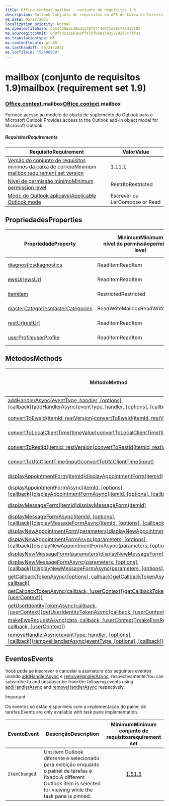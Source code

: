 ```yaml
---
title: Office.context.mailbox - conjunto de requisitos 1.9
description: Outlook Conjunto de requisitos da API de Caixa de Correio versão 1.9 do modelo de objeto mailbox.
ms.date: 05/17/2021
localization_priority: Normal
ms.openlocfilehash: ca53f10e3530ad11f0757f4e971d89c785412103
ms.sourcegitcommit: 0d9fcdc2aeb160ff475fbe817425279267c7ff31
ms.translationtype: MT
ms.contentlocale: pt-BR
ms.lasthandoff: 05/21/2021
ms.locfileid: "52590950"
---
```

# <a name="mailbox-requirement-set-19"></a><span data-ttu-id="151ba-103">mailbox (conjunto de requisitos 1.9)</span><span class="sxs-lookup"><span data-stu-id="151ba-103">mailbox (requirement set 1.9)</span></span>

### <a name="officecontextmailbox"></a><span data-ttu-id="151ba-104">[Office](office.md)[.context](office.context.md).mailbox</span><span class="sxs-lookup"><span data-stu-id="151ba-104">[Office](office.md)[.context](office.context.md).mailbox</span></span>

<span data-ttu-id="151ba-105">Fornece acesso ao modelo de objeto de suplemento do Outlook para o Microsoft Outlook.</span><span class="sxs-lookup"><span data-stu-id="151ba-105">Provides access to the Outlook add-in object model for Microsoft Outlook.</span></span>

##### <a name="requirements"></a><span data-ttu-id="151ba-106">Requisitos</span><span class="sxs-lookup"><span data-stu-id="151ba-106">Requirements</span></span>

|<span data-ttu-id="151ba-107">Requisito</span><span class="sxs-lookup"><span data-stu-id="151ba-107">Requirement</span></span>| <span data-ttu-id="151ba-108">Valor</span><span class="sxs-lookup"><span data-stu-id="151ba-108">Value</span></span>|
|---|---|
|[<span data-ttu-id="151ba-109">Versão do conjunto de requisitos mínimos da caixa de correio</span><span class="sxs-lookup"><span data-stu-id="151ba-109">Minimum mailbox requirement set version</span></span>](../../requirement-sets/outlook-api-requirement-sets.md)| <span data-ttu-id="151ba-110">1.1</span><span class="sxs-lookup"><span data-stu-id="151ba-110">1.1</span></span>|
|[<span data-ttu-id="151ba-111">Nível de permissão mínimo</span><span class="sxs-lookup"><span data-stu-id="151ba-111">Minimum permission level</span></span>](../../../outlook/understanding-outlook-add-in-permissions.md)| <span data-ttu-id="151ba-112">Restrito</span><span class="sxs-lookup"><span data-stu-id="151ba-112">Restricted</span></span>|
|[<span data-ttu-id="151ba-113">Modo do Outlook aplicável</span><span class="sxs-lookup"><span data-stu-id="151ba-113">Applicable Outlook mode</span></span>](../../../outlook/outlook-add-ins-overview.md#extension-points)| <span data-ttu-id="151ba-114">Escrever ou Ler</span><span class="sxs-lookup"><span data-stu-id="151ba-114">Compose or Read</span></span>|

## <a name="properties"></a><span data-ttu-id="151ba-115">Propriedades</span><span class="sxs-lookup"><span data-stu-id="151ba-115">Properties</span></span>

| <span data-ttu-id="151ba-116">Propriedade</span><span class="sxs-lookup"><span data-stu-id="151ba-116">Property</span></span> | <span data-ttu-id="151ba-117">Minimum</span><span class="sxs-lookup"><span data-stu-id="151ba-117">Minimum</span></span><br><span data-ttu-id="151ba-118">nível de permissão</span><span class="sxs-lookup"><span data-stu-id="151ba-118">permission level</span></span> | <span data-ttu-id="151ba-119">Modos</span><span class="sxs-lookup"><span data-stu-id="151ba-119">Modes</span></span> | <span data-ttu-id="151ba-120">Tipo de retorno</span><span class="sxs-lookup"><span data-stu-id="151ba-120">Return type</span></span> | <span data-ttu-id="151ba-121">Minimum</span><span class="sxs-lookup"><span data-stu-id="151ba-121">Minimum</span></span><br><span data-ttu-id="151ba-122">conjunto de requisitos</span><span class="sxs-lookup"><span data-stu-id="151ba-122">requirement set</span></span> |
|---|---|---|---|:---:|
| [<span data-ttu-id="151ba-123">diagnostics</span><span class="sxs-lookup"><span data-stu-id="151ba-123">diagnostics</span></span>](/javascript/api/outlook/office.mailbox?view=outlook-js-1.9&preserve-view=true#diagnostics) | <span data-ttu-id="151ba-124">ReadItem</span><span class="sxs-lookup"><span data-stu-id="151ba-124">ReadItem</span></span> | <span data-ttu-id="151ba-125">Escrever</span><span class="sxs-lookup"><span data-stu-id="151ba-125">Compose</span></span><br><span data-ttu-id="151ba-126">Ler</span><span class="sxs-lookup"><span data-stu-id="151ba-126">Read</span></span> | [<span data-ttu-id="151ba-127">Diagnostics</span><span class="sxs-lookup"><span data-stu-id="151ba-127">Diagnostics</span></span>](/javascript/api/outlook/office.diagnostics?view=outlook-js-1.9&preserve-view=true) | [<span data-ttu-id="151ba-128">1.1</span><span class="sxs-lookup"><span data-stu-id="151ba-128">1.1</span></span>](../requirement-set-1.1/outlook-requirement-set-1.1.md) |
| [<span data-ttu-id="151ba-129">ewsUrl</span><span class="sxs-lookup"><span data-stu-id="151ba-129">ewsUrl</span></span>](/javascript/api/outlook/office.mailbox?view=outlook-js-1.9&preserve-view=true#ewsurl) | <span data-ttu-id="151ba-130">ReadItem</span><span class="sxs-lookup"><span data-stu-id="151ba-130">ReadItem</span></span> | <span data-ttu-id="151ba-131">Escrever</span><span class="sxs-lookup"><span data-stu-id="151ba-131">Compose</span></span><br><span data-ttu-id="151ba-132">Ler</span><span class="sxs-lookup"><span data-stu-id="151ba-132">Read</span></span> | <span data-ttu-id="151ba-133">Cadeia de caracteres</span><span class="sxs-lookup"><span data-stu-id="151ba-133">String</span></span> | [<span data-ttu-id="151ba-134">1.1</span><span class="sxs-lookup"><span data-stu-id="151ba-134">1.1</span></span>](../requirement-set-1.1/outlook-requirement-set-1.1.md) |
| [<span data-ttu-id="151ba-135">item</span><span class="sxs-lookup"><span data-stu-id="151ba-135">item</span></span>](office.context.mailbox.item.md) | <span data-ttu-id="151ba-136">Restricted</span><span class="sxs-lookup"><span data-stu-id="151ba-136">Restricted</span></span> | <span data-ttu-id="151ba-137">Escrever</span><span class="sxs-lookup"><span data-stu-id="151ba-137">Compose</span></span><br><span data-ttu-id="151ba-138">Ler</span><span class="sxs-lookup"><span data-stu-id="151ba-138">Read</span></span> | [<span data-ttu-id="151ba-139">Item</span><span class="sxs-lookup"><span data-stu-id="151ba-139">Item</span></span>](/javascript/api/outlook/office.item?view=outlook-js-1.9&preserve-view=true) | [<span data-ttu-id="151ba-140">1.1</span><span class="sxs-lookup"><span data-stu-id="151ba-140">1.1</span></span>](../requirement-set-1.1/outlook-requirement-set-1.1.md) |
| [<span data-ttu-id="151ba-141">masterCategories</span><span class="sxs-lookup"><span data-stu-id="151ba-141">masterCategories</span></span>](/javascript/api/outlook/office.mailbox?view=outlook-js-1.9&preserve-view=true#mastercategories) | <span data-ttu-id="151ba-142">ReadWriteMailbox</span><span class="sxs-lookup"><span data-stu-id="151ba-142">ReadWriteMailbox</span></span> | <span data-ttu-id="151ba-143">Escrever</span><span class="sxs-lookup"><span data-stu-id="151ba-143">Compose</span></span><br><span data-ttu-id="151ba-144">Ler</span><span class="sxs-lookup"><span data-stu-id="151ba-144">Read</span></span> | [<span data-ttu-id="151ba-145">MasterCategories</span><span class="sxs-lookup"><span data-stu-id="151ba-145">MasterCategories</span></span>](/javascript/api/outlook/office.mastercategories?view=outlook-js-1.9&preserve-view=true) | [<span data-ttu-id="151ba-146">1.8</span><span class="sxs-lookup"><span data-stu-id="151ba-146">1.8</span></span>](../requirement-set-1.8/outlook-requirement-set-1.8.md) |
| [<span data-ttu-id="151ba-147">restUrl</span><span class="sxs-lookup"><span data-stu-id="151ba-147">restUrl</span></span>](/javascript/api/outlook/office.mailbox?view=outlook-js-1.9&preserve-view=true#resturl) | <span data-ttu-id="151ba-148">ReadItem</span><span class="sxs-lookup"><span data-stu-id="151ba-148">ReadItem</span></span> | <span data-ttu-id="151ba-149">Escrever</span><span class="sxs-lookup"><span data-stu-id="151ba-149">Compose</span></span><br><span data-ttu-id="151ba-150">Ler</span><span class="sxs-lookup"><span data-stu-id="151ba-150">Read</span></span> | <span data-ttu-id="151ba-151">Cadeia de caracteres</span><span class="sxs-lookup"><span data-stu-id="151ba-151">String</span></span> | [<span data-ttu-id="151ba-152">1.5</span><span class="sxs-lookup"><span data-stu-id="151ba-152">1.5</span></span>](../requirement-set-1.5/outlook-requirement-set-1.5.md) |
| [<span data-ttu-id="151ba-153">userProfile</span><span class="sxs-lookup"><span data-stu-id="151ba-153">userProfile</span></span>](/javascript/api/outlook/office.mailbox?view=outlook-js-1.9&preserve-view=true#userprofile) | <span data-ttu-id="151ba-154">ReadItem</span><span class="sxs-lookup"><span data-stu-id="151ba-154">ReadItem</span></span> | <span data-ttu-id="151ba-155">Escrever</span><span class="sxs-lookup"><span data-stu-id="151ba-155">Compose</span></span><br><span data-ttu-id="151ba-156">Ler</span><span class="sxs-lookup"><span data-stu-id="151ba-156">Read</span></span> | [<span data-ttu-id="151ba-157">UserProfile</span><span class="sxs-lookup"><span data-stu-id="151ba-157">UserProfile</span></span>](/javascript/api/outlook/office.userprofile?view=outlook-js-1.9&preserve-view=true) | [<span data-ttu-id="151ba-158">1.1</span><span class="sxs-lookup"><span data-stu-id="151ba-158">1.1</span></span>](../requirement-set-1.1/outlook-requirement-set-1.1.md) |

## <a name="methods"></a><span data-ttu-id="151ba-159">Métodos</span><span class="sxs-lookup"><span data-stu-id="151ba-159">Methods</span></span>

| <span data-ttu-id="151ba-160">Método</span><span class="sxs-lookup"><span data-stu-id="151ba-160">Method</span></span> | <span data-ttu-id="151ba-161">Minimum</span><span class="sxs-lookup"><span data-stu-id="151ba-161">Minimum</span></span><br><span data-ttu-id="151ba-162">nível de permissão</span><span class="sxs-lookup"><span data-stu-id="151ba-162">permission level</span></span> | <span data-ttu-id="151ba-163">Modos</span><span class="sxs-lookup"><span data-stu-id="151ba-163">Modes</span></span> | <span data-ttu-id="151ba-164">Minimum</span><span class="sxs-lookup"><span data-stu-id="151ba-164">Minimum</span></span><br><span data-ttu-id="151ba-165">conjunto de requisitos</span><span class="sxs-lookup"><span data-stu-id="151ba-165">requirement set</span></span> |
|---|---|---|:---:|
| <span data-ttu-id="151ba-166">[addHandlerAsync(eventType, handler, [options], [callback])](/javascript/api/outlook/office.mailbox?view=outlook-js-1.9&preserve-view=true#addhandlerasync-eventtype--handler--options--callback-)</span><span class="sxs-lookup"><span data-stu-id="151ba-166">[addHandlerAsync(eventType, handler, [options], [callback])](/javascript/api/outlook/office.mailbox?view=outlook-js-1.9&preserve-view=true#addhandlerasync-eventtype--handler--options--callback-)</span></span> | <span data-ttu-id="151ba-167">ReadItem</span><span class="sxs-lookup"><span data-stu-id="151ba-167">ReadItem</span></span> | <span data-ttu-id="151ba-168">Escrever</span><span class="sxs-lookup"><span data-stu-id="151ba-168">Compose</span></span><br><span data-ttu-id="151ba-169">Ler</span><span class="sxs-lookup"><span data-stu-id="151ba-169">Read</span></span> | [<span data-ttu-id="151ba-170">1.5</span><span class="sxs-lookup"><span data-stu-id="151ba-170">1.5</span></span>](../requirement-set-1.5/outlook-requirement-set-1.5.md) |
| [<span data-ttu-id="151ba-171">convertToEwsId(itemId, restVersion)</span><span class="sxs-lookup"><span data-stu-id="151ba-171">convertToEwsId(itemId, restVersion)</span></span>](/javascript/api/outlook/office.mailbox?view=outlook-js-1.9&preserve-view=true#converttoewsid-itemid--restversion-) | <span data-ttu-id="151ba-172">Restricted</span><span class="sxs-lookup"><span data-stu-id="151ba-172">Restricted</span></span> | <span data-ttu-id="151ba-173">Escrever</span><span class="sxs-lookup"><span data-stu-id="151ba-173">Compose</span></span><br><span data-ttu-id="151ba-174">Ler</span><span class="sxs-lookup"><span data-stu-id="151ba-174">Read</span></span> | [<span data-ttu-id="151ba-175">1.3</span><span class="sxs-lookup"><span data-stu-id="151ba-175">1.3</span></span>](../requirement-set-1.3/outlook-requirement-set-1.3.md) |
| [<span data-ttu-id="151ba-176">convertToLocalClientTime(timeValue)</span><span class="sxs-lookup"><span data-stu-id="151ba-176">convertToLocalClientTime(timeValue)</span></span>](/javascript/api/outlook/office.mailbox?view=outlook-js-1.9&preserve-view=true#converttolocalclienttime-timevalue-) | <span data-ttu-id="151ba-177">ReadItem</span><span class="sxs-lookup"><span data-stu-id="151ba-177">ReadItem</span></span> | <span data-ttu-id="151ba-178">Escrever</span><span class="sxs-lookup"><span data-stu-id="151ba-178">Compose</span></span><br><span data-ttu-id="151ba-179">Ler</span><span class="sxs-lookup"><span data-stu-id="151ba-179">Read</span></span> | [<span data-ttu-id="151ba-180">1.1</span><span class="sxs-lookup"><span data-stu-id="151ba-180">1.1</span></span>](../requirement-set-1.1/outlook-requirement-set-1.1.md) |
| [<span data-ttu-id="151ba-181">convertToRestId(itemId, restVersion)</span><span class="sxs-lookup"><span data-stu-id="151ba-181">convertToRestId(itemId, restVersion)</span></span>](/javascript/api/outlook/office.mailbox?view=outlook-js-1.9&preserve-view=true#converttorestid-itemid--restversion-) | <span data-ttu-id="151ba-182">Restricted</span><span class="sxs-lookup"><span data-stu-id="151ba-182">Restricted</span></span> | <span data-ttu-id="151ba-183">Escrever</span><span class="sxs-lookup"><span data-stu-id="151ba-183">Compose</span></span><br><span data-ttu-id="151ba-184">Ler</span><span class="sxs-lookup"><span data-stu-id="151ba-184">Read</span></span> | [<span data-ttu-id="151ba-185">1.3</span><span class="sxs-lookup"><span data-stu-id="151ba-185">1.3</span></span>](../requirement-set-1.3/outlook-requirement-set-1.3.md) |
| [<span data-ttu-id="151ba-186">convertToUtcClientTime(input)</span><span class="sxs-lookup"><span data-stu-id="151ba-186">convertToUtcClientTime(input)</span></span>](/javascript/api/outlook/office.mailbox?view=outlook-js-1.9&preserve-view=true#converttoutcclienttime-input-) | <span data-ttu-id="151ba-187">ReadItem</span><span class="sxs-lookup"><span data-stu-id="151ba-187">ReadItem</span></span> | <span data-ttu-id="151ba-188">Escrever</span><span class="sxs-lookup"><span data-stu-id="151ba-188">Compose</span></span><br><span data-ttu-id="151ba-189">Ler</span><span class="sxs-lookup"><span data-stu-id="151ba-189">Read</span></span> | [<span data-ttu-id="151ba-190">1.1</span><span class="sxs-lookup"><span data-stu-id="151ba-190">1.1</span></span>](../requirement-set-1.1/outlook-requirement-set-1.1.md) |
| [<span data-ttu-id="151ba-191">displayAppointmentForm(itemId)</span><span class="sxs-lookup"><span data-stu-id="151ba-191">displayAppointmentForm(itemId)</span></span>](/javascript/api/outlook/office.mailbox?view=outlook-js-1.9&preserve-view=true#displayappointmentform-itemid-) | <span data-ttu-id="151ba-192">ReadItem</span><span class="sxs-lookup"><span data-stu-id="151ba-192">ReadItem</span></span> | <span data-ttu-id="151ba-193">Escrever</span><span class="sxs-lookup"><span data-stu-id="151ba-193">Compose</span></span><br><span data-ttu-id="151ba-194">Ler</span><span class="sxs-lookup"><span data-stu-id="151ba-194">Read</span></span> | [<span data-ttu-id="151ba-195">1.1</span><span class="sxs-lookup"><span data-stu-id="151ba-195">1.1</span></span>](../requirement-set-1.1/outlook-requirement-set-1.1.md) |
| <span data-ttu-id="151ba-196">[displayAppointmentFormAsync(itemId, [options], [callback])](/javascript/api/outlook/office.mailbox?view=outlook-js-1.9&preserve-view=true#displayappointmentform-itemid--options--callback-)</span><span class="sxs-lookup"><span data-stu-id="151ba-196">[displayAppointmentFormAsync(itemId, [options], [callback])](/javascript/api/outlook/office.mailbox?view=outlook-js-1.9&preserve-view=true#displayappointmentform-itemid--options--callback-)</span></span> | <span data-ttu-id="151ba-197">ReadItem</span><span class="sxs-lookup"><span data-stu-id="151ba-197">ReadItem</span></span> | <span data-ttu-id="151ba-198">Escrever</span><span class="sxs-lookup"><span data-stu-id="151ba-198">Compose</span></span><br><span data-ttu-id="151ba-199">Ler</span><span class="sxs-lookup"><span data-stu-id="151ba-199">Read</span></span> | [<span data-ttu-id="151ba-200">1.9</span><span class="sxs-lookup"><span data-stu-id="151ba-200">1.9</span></span>](outlook-requirement-set-1.9.md) |
| [<span data-ttu-id="151ba-201">displayMessageForm(itemId)</span><span class="sxs-lookup"><span data-stu-id="151ba-201">displayMessageForm(itemId)</span></span>](/javascript/api/outlook/office.mailbox?view=outlook-js-1.9&preserve-view=true#displaymessageform-itemid-) | <span data-ttu-id="151ba-202">ReadItem</span><span class="sxs-lookup"><span data-stu-id="151ba-202">ReadItem</span></span> | <span data-ttu-id="151ba-203">Escrever</span><span class="sxs-lookup"><span data-stu-id="151ba-203">Compose</span></span><br><span data-ttu-id="151ba-204">Ler</span><span class="sxs-lookup"><span data-stu-id="151ba-204">Read</span></span> | [<span data-ttu-id="151ba-205">1.1</span><span class="sxs-lookup"><span data-stu-id="151ba-205">1.1</span></span>](../requirement-set-1.1/outlook-requirement-set-1.1.md) |
| <span data-ttu-id="151ba-206">[displayMessageFormAsync(itemId, [options], [callback])](/javascript/api/outlook/office.mailbox?view=outlook-js-1.9&preserve-view=true#displaymessageform-itemid--options--callback-)</span><span class="sxs-lookup"><span data-stu-id="151ba-206">[displayMessageFormAsync(itemId, [options], [callback])](/javascript/api/outlook/office.mailbox?view=outlook-js-1.9&preserve-view=true#displaymessageform-itemid--options--callback-)</span></span> | <span data-ttu-id="151ba-207">ReadItem</span><span class="sxs-lookup"><span data-stu-id="151ba-207">ReadItem</span></span> | <span data-ttu-id="151ba-208">Escrever</span><span class="sxs-lookup"><span data-stu-id="151ba-208">Compose</span></span><br><span data-ttu-id="151ba-209">Ler</span><span class="sxs-lookup"><span data-stu-id="151ba-209">Read</span></span> | [<span data-ttu-id="151ba-210">1.9</span><span class="sxs-lookup"><span data-stu-id="151ba-210">1.9</span></span>](outlook-requirement-set-1.9.md) |
| [<span data-ttu-id="151ba-211">displayNewAppointmentForm(parameters)</span><span class="sxs-lookup"><span data-stu-id="151ba-211">displayNewAppointmentForm(parameters)</span></span>](/javascript/api/outlook/office.mailbox?view=outlook-js-1.9&preserve-view=true#displaynewappointmentform-parameters-) | <span data-ttu-id="151ba-212">ReadItem</span><span class="sxs-lookup"><span data-stu-id="151ba-212">ReadItem</span></span> | <span data-ttu-id="151ba-213">Ler</span><span class="sxs-lookup"><span data-stu-id="151ba-213">Read</span></span> | [<span data-ttu-id="151ba-214">1.1</span><span class="sxs-lookup"><span data-stu-id="151ba-214">1.1</span></span>](../requirement-set-1.1/outlook-requirement-set-1.1.md) |
| <span data-ttu-id="151ba-215">[displayNewAppointmentFormAsync(parameters, [options], [callback])](/javascript/api/outlook/office.mailbox?view=outlook-js-1.9&preserve-view=true#displaynewappointmentform-parameters--options--callback-)</span><span class="sxs-lookup"><span data-stu-id="151ba-215">[displayNewAppointmentFormAsync(parameters, [options], [callback])](/javascript/api/outlook/office.mailbox?view=outlook-js-1.9&preserve-view=true#displaynewappointmentform-parameters--options--callback-)</span></span> | <span data-ttu-id="151ba-216">ReadItem</span><span class="sxs-lookup"><span data-stu-id="151ba-216">ReadItem</span></span> | <span data-ttu-id="151ba-217">Ler</span><span class="sxs-lookup"><span data-stu-id="151ba-217">Read</span></span> | [<span data-ttu-id="151ba-218">1.9</span><span class="sxs-lookup"><span data-stu-id="151ba-218">1.9</span></span>](outlook-requirement-set-1.9.md) |
| [<span data-ttu-id="151ba-219">displayNewMessageForm(parameters)</span><span class="sxs-lookup"><span data-stu-id="151ba-219">displayNewMessageForm(parameters)</span></span>](/javascript/api/outlook/office.mailbox?view=outlook-js-1.9&preserve-view=true#displaynewmessageform-parameters-) | <span data-ttu-id="151ba-220">ReadItem</span><span class="sxs-lookup"><span data-stu-id="151ba-220">ReadItem</span></span> | <span data-ttu-id="151ba-221">Ler</span><span class="sxs-lookup"><span data-stu-id="151ba-221">Read</span></span> | [<span data-ttu-id="151ba-222">1.6</span><span class="sxs-lookup"><span data-stu-id="151ba-222">1.6</span></span>](../requirement-set-1.6/outlook-requirement-set-1.6.md) |
| <span data-ttu-id="151ba-223">[displayNewMessageFormAsync(parameters, [options], [callback])](/javascript/api/outlook/office.mailbox?view=outlook-js-1.9&preserve-view=true#displaynewmessageform-parameters--options--callback-)</span><span class="sxs-lookup"><span data-stu-id="151ba-223">[displayNewMessageFormAsync(parameters, [options], [callback])](/javascript/api/outlook/office.mailbox?view=outlook-js-1.9&preserve-view=true#displaynewmessageform-parameters--options--callback-)</span></span> | <span data-ttu-id="151ba-224">ReadItem</span><span class="sxs-lookup"><span data-stu-id="151ba-224">ReadItem</span></span> | <span data-ttu-id="151ba-225">Ler</span><span class="sxs-lookup"><span data-stu-id="151ba-225">Read</span></span> | [<span data-ttu-id="151ba-226">1.9</span><span class="sxs-lookup"><span data-stu-id="151ba-226">1.9</span></span>](outlook-requirement-set-1.9.md) |
| <span data-ttu-id="151ba-227">[getCallbackTokenAsync([options], callback)](/javascript/api/outlook/office.mailbox?view=outlook-js-1.9&preserve-view=true#getcallbacktokenasync-options--callback-)</span><span class="sxs-lookup"><span data-stu-id="151ba-227">[getCallbackTokenAsync([options], callback)](/javascript/api/outlook/office.mailbox?view=outlook-js-1.9&preserve-view=true#getcallbacktokenasync-options--callback-)</span></span> | <span data-ttu-id="151ba-228">ReadItem</span><span class="sxs-lookup"><span data-stu-id="151ba-228">ReadItem</span></span> | <span data-ttu-id="151ba-229">Escrever</span><span class="sxs-lookup"><span data-stu-id="151ba-229">Compose</span></span><br><span data-ttu-id="151ba-230">Ler</span><span class="sxs-lookup"><span data-stu-id="151ba-230">Read</span></span> | [<span data-ttu-id="151ba-231">1.5</span><span class="sxs-lookup"><span data-stu-id="151ba-231">1.5</span></span>](../requirement-set-1.5/outlook-requirement-set-1.5.md) |
| <span data-ttu-id="151ba-232">[getCallbackTokenAsync(callback, [userContext])](/javascript/api/outlook/office.mailbox?view=outlook-js-1.9&preserve-view=true#getcallbacktokenasync-callback--usercontext-)</span><span class="sxs-lookup"><span data-stu-id="151ba-232">[getCallbackTokenAsync(callback, [userContext])](/javascript/api/outlook/office.mailbox?view=outlook-js-1.9&preserve-view=true#getcallbacktokenasync-callback--usercontext-)</span></span> | <span data-ttu-id="151ba-233">ReadItem</span><span class="sxs-lookup"><span data-stu-id="151ba-233">ReadItem</span></span> | <span data-ttu-id="151ba-234">Escrever</span><span class="sxs-lookup"><span data-stu-id="151ba-234">Compose</span></span><br><span data-ttu-id="151ba-235">Ler</span><span class="sxs-lookup"><span data-stu-id="151ba-235">Read</span></span> | [<span data-ttu-id="151ba-236">1.3</span><span class="sxs-lookup"><span data-stu-id="151ba-236">1.3</span></span>](../requirement-set-1.3/outlook-requirement-set-1.3.md)<br>[<span data-ttu-id="151ba-237">1.1</span><span class="sxs-lookup"><span data-stu-id="151ba-237">1.1</span></span>](../requirement-set-1.1/outlook-requirement-set-1.1.md) |
| <span data-ttu-id="151ba-238">[getUserIdentityTokenAsync(callback, [userContext])](/javascript/api/outlook/office.mailbox?view=outlook-js-1.9&preserve-view=true#getuseridentitytokenasync-callback--usercontext-)</span><span class="sxs-lookup"><span data-stu-id="151ba-238">[getUserIdentityTokenAsync(callback, [userContext])](/javascript/api/outlook/office.mailbox?view=outlook-js-1.9&preserve-view=true#getuseridentitytokenasync-callback--usercontext-)</span></span> | <span data-ttu-id="151ba-239">ReadItem</span><span class="sxs-lookup"><span data-stu-id="151ba-239">ReadItem</span></span> | <span data-ttu-id="151ba-240">Escrever</span><span class="sxs-lookup"><span data-stu-id="151ba-240">Compose</span></span><br><span data-ttu-id="151ba-241">Ler</span><span class="sxs-lookup"><span data-stu-id="151ba-241">Read</span></span> | [<span data-ttu-id="151ba-242">1.1</span><span class="sxs-lookup"><span data-stu-id="151ba-242">1.1</span></span>](../requirement-set-1.1/outlook-requirement-set-1.1.md) |
| <span data-ttu-id="151ba-243">[makeEwsRequestAsync(data, callback, [userContext])](/javascript/api/outlook/office.mailbox?view=outlook-js-1.9&preserve-view=true#makeewsrequestasync-data--callback--usercontext-)</span><span class="sxs-lookup"><span data-stu-id="151ba-243">[makeEwsRequestAsync(data, callback, [userContext])](/javascript/api/outlook/office.mailbox?view=outlook-js-1.9&preserve-view=true#makeewsrequestasync-data--callback--usercontext-)</span></span> | <span data-ttu-id="151ba-244">ReadWriteMailbox</span><span class="sxs-lookup"><span data-stu-id="151ba-244">ReadWriteMailbox</span></span> | <span data-ttu-id="151ba-245">Escrever</span><span class="sxs-lookup"><span data-stu-id="151ba-245">Compose</span></span><br><span data-ttu-id="151ba-246">Ler</span><span class="sxs-lookup"><span data-stu-id="151ba-246">Read</span></span> | [<span data-ttu-id="151ba-247">1.1</span><span class="sxs-lookup"><span data-stu-id="151ba-247">1.1</span></span>](../requirement-set-1.1/outlook-requirement-set-1.1.md) |
| <span data-ttu-id="151ba-248">[removeHandlerAsync(eventType, handler, [options], [callback])](/javascript/api/outlook/office.mailbox?view=outlook-js-1.9&preserve-view=true#removehandlerasync-eventtype--options--callback-)</span><span class="sxs-lookup"><span data-stu-id="151ba-248">[removeHandlerAsync(eventType, [options], [callback])](/javascript/api/outlook/office.mailbox?view=outlook-js-1.9&preserve-view=true#removehandlerasync-eventtype--options--callback-)</span></span> | <span data-ttu-id="151ba-249">ReadItem</span><span class="sxs-lookup"><span data-stu-id="151ba-249">ReadItem</span></span> | <span data-ttu-id="151ba-250">Escrever</span><span class="sxs-lookup"><span data-stu-id="151ba-250">Compose</span></span><br><span data-ttu-id="151ba-251">Ler</span><span class="sxs-lookup"><span data-stu-id="151ba-251">Read</span></span> | [<span data-ttu-id="151ba-252">1.5</span><span class="sxs-lookup"><span data-stu-id="151ba-252">1.5</span></span>](../requirement-set-1.5/outlook-requirement-set-1.5.md) |

## <a name="events"></a><span data-ttu-id="151ba-253">Eventos</span><span class="sxs-lookup"><span data-stu-id="151ba-253">Events</span></span>

<span data-ttu-id="151ba-254">Você pode se inscrever e cancelar a assinatura dos seguintes eventos usando [addHandlerAsync](/javascript/api/outlook/office.mailbox?view=outlook-js-1.9&preserve-view=true#addhandlerasync-eventtype--handler--options--callback-) e [removeHandlerAsync,](/javascript/api/outlook/office.mailbox?view=outlook-js-1.9&preserve-view=true#removehandlerasync-eventtype--options--callback-) respectivamente.</span><span class="sxs-lookup"><span data-stu-id="151ba-254">You can subscribe to and unsubscribe from the following events using [addHandlerAsync](/javascript/api/outlook/office.mailbox?view=outlook-js-1.9&preserve-view=true#addhandlerasync-eventtype--handler--options--callback-) and [removeHandlerAsync](/javascript/api/outlook/office.mailbox?view=outlook-js-1.9&preserve-view=true#removehandlerasync-eventtype--options--callback-) respectively.</span></span>

> [!IMPORTANT]
> <span data-ttu-id="151ba-255">Os eventos só estão disponíveis com a implementação do painel de tarefas.</span><span class="sxs-lookup"><span data-stu-id="151ba-255">Events are only available with task pane implementation.</span></span>

| <span data-ttu-id="151ba-256">Evento</span><span class="sxs-lookup"><span data-stu-id="151ba-256">Event</span></span> | <span data-ttu-id="151ba-257">Descrição</span><span class="sxs-lookup"><span data-stu-id="151ba-257">Description</span></span> | <span data-ttu-id="151ba-258">Minimum</span><span class="sxs-lookup"><span data-stu-id="151ba-258">Minimum</span></span><br><span data-ttu-id="151ba-259">conjunto de requisitos</span><span class="sxs-lookup"><span data-stu-id="151ba-259">requirement set</span></span> |
|---|---|:---:|
|`ItemChanged`| <span data-ttu-id="151ba-260">Um item Outlook diferente é selecionado para exibição enquanto o painel de tarefas é fixado.</span><span class="sxs-lookup"><span data-stu-id="151ba-260">A different Outlook item is selected for viewing while the task pane is pinned.</span></span> | [<span data-ttu-id="151ba-261">1.5</span><span class="sxs-lookup"><span data-stu-id="151ba-261">1.5</span></span>](../requirement-set-1.5/outlook-requirement-set-1.5.md) |
